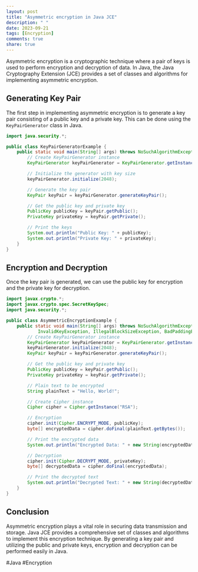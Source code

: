 ```yaml
---
layout: post
title: "Asymmetric encryption in Java JCE"
description: " "
date: 2023-09-21
tags: [Encryption]
comments: true
share: true
---
```


Asymmetric encryption is a cryptographic technique where a pair of keys is used to perform encryption and decryption of data. In Java, the Java Cryptography Extension (JCE) provides a set of classes and algorithms for implementing asymmetric encryption.

## Generating Key Pair

The first step in implementing asymmetric encryption is to generate a key pair consisting of a public key and a private key. This can be done using the `KeyPairGenerator` class in Java.

```java
import java.security.*;

public class KeyPairGeneratorExample {
    public static void main(String[] args) throws NoSuchAlgorithmException {
        // Create KeyPairGenerator instance
        KeyPairGenerator keyPairGenerator = KeyPairGenerator.getInstance("RSA");

        // Initialize the generator with key size
        keyPairGenerator.initialize(2048);

        // Generate the key pair
        KeyPair keyPair = keyPairGenerator.generateKeyPair();

        // Get the public key and private key
        PublicKey publicKey = keyPair.getPublic();
        PrivateKey privateKey = keyPair.getPrivate();

        // Print the keys
        System.out.println("Public Key: " + publicKey);
        System.out.println("Private Key: " + privateKey);
    }
}
```

## Encryption and Decryption

Once the key pair is generated, we can use the public key for encryption and the private key for decryption.

```java
import javax.crypto.*;
import javax.crypto.spec.SecretKeySpec;
import java.security.*;

public class AsymmetricEncryptionExample {
    public static void main(String[] args) throws NoSuchAlgorithmException, NoSuchPaddingException,
            InvalidKeyException, IllegalBlockSizeException, BadPaddingException {
        // Create KeyPairGenerator instance
        KeyPairGenerator keyPairGenerator = KeyPairGenerator.getInstance("RSA");
        keyPairGenerator.initialize(2048);
        KeyPair keyPair = keyPairGenerator.generateKeyPair();

        // Get the public key and private key
        PublicKey publicKey = keyPair.getPublic();
        PrivateKey privateKey = keyPair.getPrivate();

        // Plain text to be encrypted
        String plainText = "Hello, World!";

        // Create Cipher instance
        Cipher cipher = Cipher.getInstance("RSA");

        // Encryption
        cipher.init(Cipher.ENCRYPT_MODE, publicKey);
        byte[] encryptedData = cipher.doFinal(plainText.getBytes());

        // Print the encrypted data
        System.out.println("Encrypted Data: " + new String(encryptedData));

        // Decryption
        cipher.init(Cipher.DECRYPT_MODE, privateKey);
        byte[] decryptedData = cipher.doFinal(encryptedData);

        // Print the decrypted text
        System.out.println("Decrypted Text: " + new String(decryptedData));
    }
}
```

## Conclusion

Asymmetric encryption plays a vital role in securing data transmission and storage. Java JCE provides a comprehensive set of classes and algorithms to implement this encryption technique. By generating a key pair and utilizing the public and private keys, encryption and decryption can be performed easily in Java.

#Java #Encryption